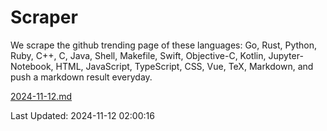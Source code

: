 # Scraper

We scrape the github trending page of these languages: Go, Rust, Python, Ruby, C++, C, Java, Shell, Makefile, Swift, Objective-C, Kotlin, Jupyter-Notebook, HTML, JavaScript, TypeScript, CSS, Vue, TeX, Markdown, and push a markdown result everyday.

[2024-11-12.md](https://github.com/cumthxy/github-trending-backup/blob/master/2024-11-12.md)

Last Updated: 2024-11-12 02:00:16